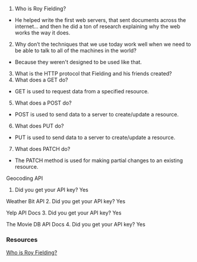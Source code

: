 1. Who is Roy Fielding?
- He helped write the first web servers, that sent documents across the internet… and then he did a ton of research explaining why the web works the way it does.
2. Why don’t the techniques that we use today work well when we need to be able to talk to all of the machines in the world?
- Because they weren't designed to be used like that. 
3. What is the HTTP protocol that Fielding and his friends created?
4. What does a GET do?
- GET is used to request data from a specified resource.
5. What does a POST do?
- POST is used to send data to a server to create/update a resource.
6. What does PUT do?
- PUT is used to send data to a server to create/update a resource.
7. What does PATCH do?
-  The PATCH method is used for making partial changes to an existing resource. 



Geocoding API
1. Did you get your API key?  Yes

Weather Bit API
2. Did you get your API key? Yes

Yelp API Docs
3. Did you get your API key? Yes

The Movie DB API Docs
4. Did you get your API key? Yes


### Resources

[Who is Roy Fielding?](https://github.com/SarahTek/reading-notes/blob/main/code-301/class-07.md)
